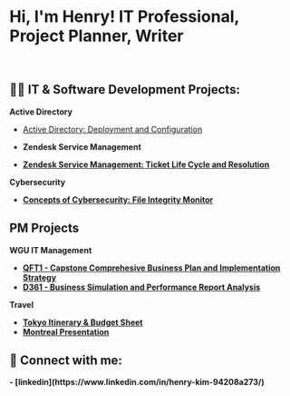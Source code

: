 <h1>Hi, I'm Henry! IT Professional, Project Planner, Writer </h1> <br/>
<h2>👨‍💻 IT & Software Development Projects:</h2>

<b>Active Directory</b>
- [Active Directory: Deployment and Configuration](https://github.com/henrykim-projects/Active-Directory.git)

- <b>Zendesk Service Management<b>
- [Zendesk Service Management: Ticket Life Cycle and Resolution](https://github.com/henrykim-projects/zendesk_sampleticket.git)

<b>Cybersecurity</b>
- [Concepts of Cybersecurity: File Integrity Monitor](https://github.com/henrykim-projects/file_integrity_monitor.git)

<h2>PM Projects</h2>

<b>WGU IT Management</b>
  - [QFT1 - Capstone Comprehesive Business Plan and Implementation Strategy](https://github.com/henrykim-projects/qft_capstone_hskim.git)
  - [D361 - Business Simulation and Performance Report Analysis](https://github.com/henrykim-projects/d361_hskim.git)

<b>Travel</b> 
- [Tokyo Itinerary & Budget Sheet]()
- [Montreal Presentation]()

<h2> 🤳 Connect with me:</h2>
- [linkedin](https://www.linkedin.com/in/henry-kim-94208a273/)
